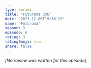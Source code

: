 ```yaml
---
type: series
title: "Futurama 3x6"
date: "2023-12-06T19:36:29"
name: "Futurama"
season: 3
episode: 6
rating: 3
ratingEmoji: ⭐️⭐️⭐️
share: false
---
```


*[No review was written for this episode]*
